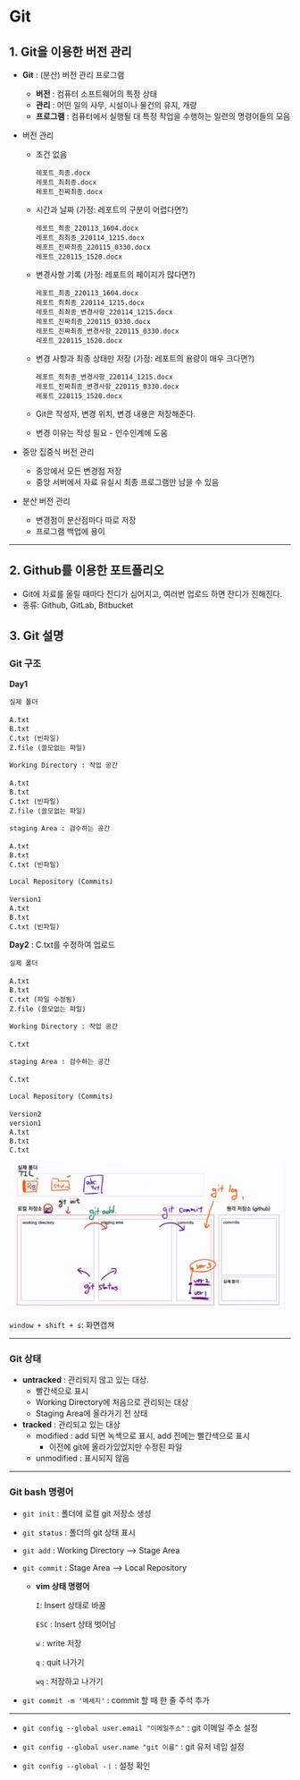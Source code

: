 # Git

## 1. Git을 이용한 버전 관리

* **Git** : (분산) 버전 관리 프로그램

  - **버전** : 컴퓨터 소프트웨어의 특정 상태
  - **관리** : 어떤 일의 사무, 시설이나 물건의 유지, 개량
  - **프로그램** : 컴퓨터에서 실행될 대 특정 작업을 수행하는 일련의 명령어들의 모음

* 버전 관리 

  * 조건 없음

    ```
    레포트_최종.docx
    레포트_최최종.docx
    레포트_진짜최종.docx
    ```

  * 시간과 날짜 (가정: 레포트의 구분이 어렵다면?)

    ```
    레포트_최종_220113_1604.docx
    레포트_최최종_220114_1215.docx
    레포트_진짜최종_220115_0330.docx
    레포트_220115_1520.docx
    ```

  * 변경사항 기록 (가정: 레포트의 페이지가 많다면?)

    ```
    레포트_최종_220113_1604.docx
    레포트_최최종_220114_1215.docx
    레포트_최최종_변경사항_220114_1215.docx
    레포트_진짜최종_220115_0330.docx
    레포트_진짜최종_변경사항_220115_0330.docx
    레포트_220115_1520.docx
    ```

  * 변경 사항과 최종 상태만 저장 (가정: 레포트의 용량이 매우 크다면?)

    ```
    레포트_최최종_변경사항_220114_1215.docx
    레포트_진짜최종_변경사항_220115_0330.docx
    레포트_220115_1520.docx
    ```

  

  * Git은 작성자, 변경 위치, 변경 내용은 저장해준다.
  * 변경 이유는 작성 필요 - 인수인계에 도움

* 중앙 집중식 버전 관리

  * 중앙에서 모든 변경점 저장
  * 중앙 서버에서 자료 유실시 최종 프로그램만 남을 수 있음

* 분산 버전 관리

  * 변경점이 분산점마다 따로 저장
  * 프로그램 백업에 용이

---



## 2. Github를 이용한 포트폴리오

* Git에 자료를 올릴 때마다 잔디가 심어지고, 여러번 업로드 하면 잔디가 진해진다.
* 종류: Github, GitLab, Bitbucket





## 3. Git 설명



### Git 구조

**Day1**

```
실제 폴더

A.txt
B.txt
C.txt (빈파일)
Z.file (쓸모없는 파일)
```



```
Working Directory : 작업 공간

A.txt
B.txt
C.txt (빈파일)
Z.file (쓸모없는 파일)
```

```
staging Area : 검수하는 공간

A.txt
B.txt
C.txt (빈파일)
```

```
Local Repository (Commits)

Version1
A.txt
B.txt
C.txt (빈파일)
```



**Day2** : C.txt를 수정하여 업로드

```
실제 폴더

A.txt
B.txt
C.txt (파일 수정됨)
Z.file (쓸모없는 파일)
```



```
Working Directory : 작업 공간

C.txt
```

```
staging Area : 검수하는 공간

C.txt 
```

```
Local Repository (Commits)

Version2
version1
A.txt
B.txt
C.txt 
```

![image-20220113160332088](Git.assets/image-20220113160332088.png)

`window + shift + s`: 화면캡쳐

---



### Git 상태

* **untracked** : 관리되지 않고 있는 대상. 
  * 빨간색으로 표시
  * Working Directory에 처음으로 관리되는 대상
  * Staging Area에 올라가기 전 상태
* **tracked** : 관리되고 있는 대상
  * modified : add 되면 녹색으로 표시, add 전에는 빨간색으로 표시
    * 이전에 git에 올라가있었지만 수정된 파일
  * unmodified : 표시되지 않음

---



### Git bash 명령어

* `git init`  : 폴더에 로컬 git 저장소 생성

* `git status`  : 폴더의 git 상태 표시

* `git add`  : Working Directory --> Stage Area

* `git commit`  : Stage Area --> Local Repository

  * **vim 상태 명령어**

    `I`: Insert 상태로 바꿈

    `ESC` : Insert 상태 벗어남

    `w`  : write 저장

    `q`  : quit 나가기

    `wq`  : 저장하고 나가기

* `git commit -m '메세지'`  : commit 할 때 한 줄 주석 추가

---

* `git config --global user.email "이메일주소"` : git 이메일 주소 설정

* `git config --global user.name "git 이름"` : git 유저 네임 설정

* `git config --global -ㅣ`  : 설정 확인

  

